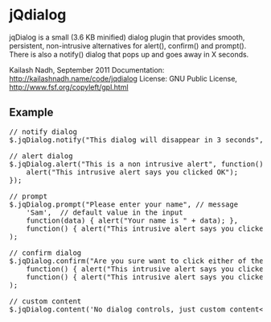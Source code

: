 # jQdialog
jqDialog is a small (3.6 KB minified) dialog plugin that provides smooth, persistent, non-intrusive alternatives for alert(), confirm() and prompt(). There is also a notify() dialog that pops up and goes away in X seconds.

Kailash Nadh, September 2011
Documentation: http://kailashnadh.name/code/jqdialog
License:	GNU Public License, http://www.fsf.org/copyleft/gpl.html

## Example
<pre>
// notify dialog
$.jqDialog.notify("This dialog will disappear in 3 seconds", 3);

// alert dialog
$.jqDialog.alert("This is a non intrusive alert", function() {	// callback function for 'OK' button
	alert("This intrusive alert says you clicked OK");
});

// prompt
$.jqDialog.prompt("Please enter your name",	// message
	'Sam',	// default value in the input
	function(data) { alert("Your name is " + data); },		// callback function for 'OK' button
	function() { alert("This intrusive alert says you clicked Cancel"); }		// callback function for 'Cancel' button
);

// confirm dialog
$.jqDialog.confirm("Are you sure want to click either of these buttons?",
	function() { alert("This intrusive alert says you clicked YES"); },		// callback function for 'YES' button
	function() { alert("This intrusive alert says you clicked NO"); }		// callback function for 'NO' button
);

// custom content
$.jqDialog.content('No dialog controls, just custom content&lt;br /&gt;&lt;input type="text" name="test" /&gt;');
</pre>